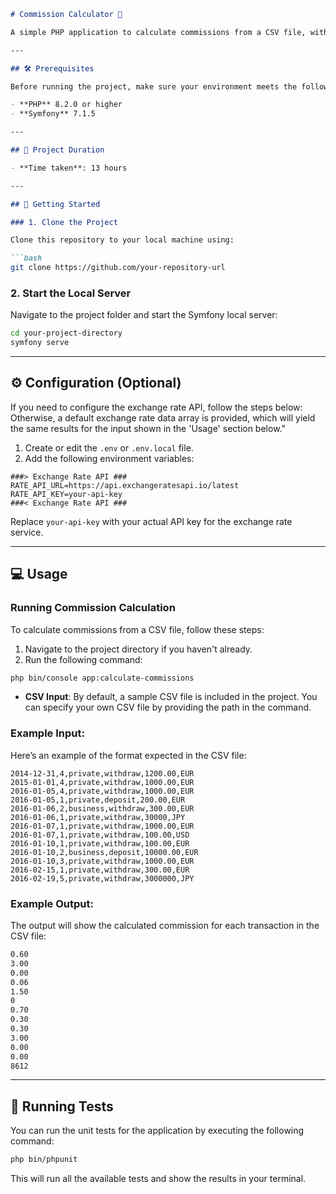 ```markdown
# Commission Calculator 🛫

A simple PHP application to calculate commissions from a CSV file, with an optional integration to exchange rates.

---

## 🛠️ Prerequisites

Before running the project, make sure your environment meets the following requirements:

- **PHP** 8.2.0 or higher
- **Symfony** 7.1.5

---

## 📅 Project Duration

- **Time taken**: 13 hours

---

## 🚀 Getting Started

### 1. Clone the Project

Clone this repository to your local machine using:

```bash
git clone https://github.com/your-repository-url
```

### 2. Start the Local Server

Navigate to the project folder and start the Symfony local server:

```bash
cd your-project-directory
symfony serve
```

---

## ⚙️ Configuration (Optional)

If you need to configure the exchange rate API, follow the steps below:
Otherwise, a default exchange rate data array is provided, which will yield the same results for the input shown in the 'Usage' section below."

1. Create or edit the `.env` or `.env.local` file.
2. Add the following environment variables:

```env
###> Exchange Rate API ###
RATE_API_URL=https://api.exchangeratesapi.io/latest
RATE_API_KEY=your-api-key
###< Exchange Rate API ###
```

Replace `your-api-key` with your actual API key for the exchange rate service.

---

## 💻 Usage

### Running Commission Calculation

To calculate commissions from a CSV file, follow these steps:

1. Navigate to the project directory if you haven't already.
2. Run the following command:

```bash
php bin/console app:calculate-commissions
```

- **CSV Input**: By default, a sample CSV file is included in the project. You can specify your own CSV file by providing the path in the command.

### Example Input:

Here’s an example of the format expected in the CSV file:

```csv
2014-12-31,4,private,withdraw,1200.00,EUR  
2015-01-01,4,private,withdraw,1000.00,EUR  
2016-01-05,4,private,withdraw,1000.00,EUR  
2016-01-05,1,private,deposit,200.00,EUR  
2016-01-06,2,business,withdraw,300.00,EUR  
2016-01-06,1,private,withdraw,30000,JPY  
2016-01-07,1,private,withdraw,1000.00,EUR  
2016-01-07,1,private,withdraw,100.00,USD  
2016-01-10,1,private,withdraw,100.00,EUR  
2016-01-10,2,business,deposit,10000.00,EUR  
2016-01-10,3,private,withdraw,1000.00,EUR  
2016-02-15,1,private,withdraw,300.00,EUR  
2016-02-19,5,private,withdraw,3000000,JPY  
```

### Example Output:

The output will show the calculated commission for each transaction in the CSV file:

```txt
0.60  
3.00  
0.00  
0.06  
1.50  
0  
0.70  
0.30  
0.30  
3.00  
0.00  
0.00  
8612
```

---

## 🧪 Running Tests

You can run the unit tests for the application by executing the following command:

```bash
php bin/phpunit
```

This will run all the available tests and show the results in your terminal.
